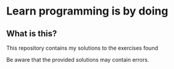 # Learn programming is by doing

## What is this?
This repository contains my solutions to the exercises found

Be aware that the provided solutions may contain errors.
